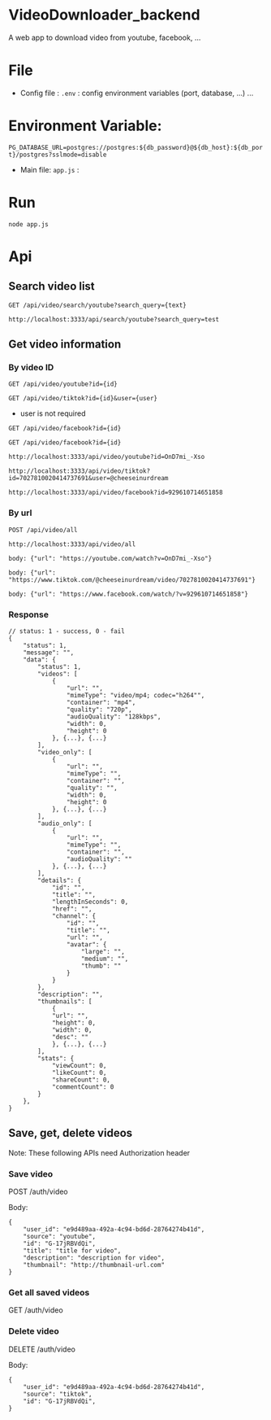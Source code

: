 # VideoDownloader_backend
A web app to download video from youtube, facebook, ...
# File
- Config file : `.env` : config environment variables (port, database, ...) ...

# Environment Variable:
```PG_DATABASE_URL=postgres://postgres:${db_password}@${db_host}:${db_port}/postgres?sslmode=disable```

- Main file: `app.js` :
# Run
    node app.js
# Api

## Search video list 

`GET /api/video/search/youtube?search_query={text}`

    http://localhost:3333/api/search/youtube?search_query=test


## Get video information 

### By video ID
`GET /api/video/youtube?id={id}`

`GET /api/video/tiktok?id={id}&user={user}`
- user is not required

`GET /api/video/facebook?id={id}`

`GET /api/video/facebook?id={id}`

    http://localhost:3333/api/video/youtube?id=OnD7mi_-Xso

    http://localhost:3333/api/video/tiktok?id=7027810020414737691&user=@cheeseinurdream

    http://localhost:3333/api/video/facebook?id=929610714651858

### By url
`POST /api/video/all`

    http://localhost:3333/api/video/all

    body: {"url": "https://youtube.com/watch?v=OnD7mi_-Xso"}

    body: {"url": "https://www.tiktok.com/@cheeseinurdream/video/7027810020414737691"}

    body: {"url": "https://www.facebook.com/watch/?v=929610714651858"}

### Response
    // status: 1 - success, 0 - fail
    {
        "status": 1,
        "message": "",
        "data": {
            "status": 1,
            "videos": [
                {
                    "url": "",
                    "mimeType": "video/mp4; codec="h264"",
                    "container": "mp4",
                    "quality": "720p",
                    "audioQuality": "128kbps",
                    "width": 0,
                    "height": 0
                }, {...}, {...}
            ],
            "video_only": [
                {
                    "url": "",
                    "mimeType": "",
                    "container": "",
                    "quality": "",
                    "width": 0,
                    "height": 0
                }, {...}, {...}
            ],
            "audio_only": [
                {
                    "url": "",
                    "mimeType": "",
                    "container": "",
                    "audioQuality": ""
                }, {...}, {...}
            ],
            "details": {
                "id": "",
                "title": "",
                "lengthInSeconds": 0,
                "href": "",
                "channel": {
                    "id": "",
                    "title": "",
                    "url": "",
                    "avatar": {
                        "large": "",
                        "medium": "",
                        "thumb": ""
                    }
                }
            },
            "description": "",
            "thumbnails": [
                {
                "url": "",
                "height": 0,
                "width": 0,
                "desc": ""
                }, {...}, {...}
            ],
            "stats": {
                "viewCount": 0,
                "likeCount": 0,
                "shareCount": 0,
                "commentCount": 0
            }
        },
    }

## Save, get, delete videos

Note: These following APIs need Authorization header

### Save video

POST /auth/video

Body:
```
{
    "user_id": "e9d489aa-492a-4c94-bd6d-28764274b41d",
    "source": "youtube",
    "id": "G-17jRBVdQi",
    "title": "title for video",
    "description": "description for video",
    "thumbnail": "http://thumbnail-url.com"
}
```

### Get all saved videos
GET /auth/video

### Delete video
DELETE /auth/video

Body: 
```
{
    "user_id": "e9d489aa-492a-4c94-bd6d-28764274b41d",
    "source": "tiktok",
    "id": "G-17jRBVdQi",
}
```